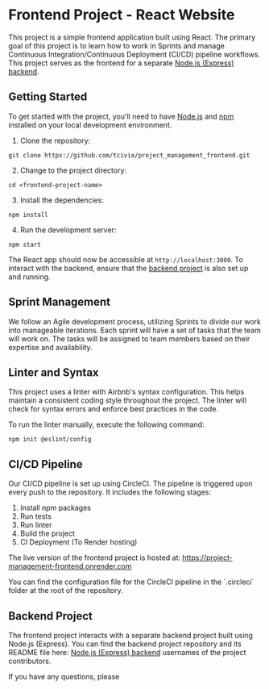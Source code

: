 # Frontend Project - React Website

This project is a simple frontend application built using React. The primary goal of this project is to learn how to work in Sprints and manage Continuous Integration/Continuous Deployment (CI/CD) pipeline workflows. This project serves as the frontend for a separate [Node.js (Express) backend](https://github.com/tcivie/project_management_backend).

## Getting Started

To get started with the project, you'll need to have [Node.js](https://nodejs.org/en/) and [npm](https://www.npmjs.com/get-npm) installed on your local development environment.

1. Clone the repository:
```
git clone https://github.com/tcivie/project_management_frontend.git
```

2. Change to the project directory:
```
cd <frontend-project-name>
```

3. Install the dependencies:
```
npm install
```

4. Run the development server:
```
npm start
```

The React app should now be accessible at `http://localhost:3000`. To interact with the backend, ensure that the [backend project](https://github.com/tcivie/project_management_backend) is also set up and running.

## Sprint Management

We follow an Agile development process, utilizing Sprints to divide our work into manageable iterations. Each sprint will have a set of tasks that the team will work on. The tasks will be assigned to team members based on their expertise and availability.

## Linter and Syntax

This project uses a linter with Airbnb's syntax configuration. This helps maintain a consistent coding style throughout the project. The linter will check for syntax errors and enforce best practices in the code.

To run the linter manually, execute the following command:

```
npm init @eslint/config
```

## CI/CD Pipeline

Our CI/CD pipeline is set up using CircleCI. The pipeline is triggered upon every push to the repository. It includes the following stages:

1. Install npm packages
2. Run tests
3. Run linter
4. Build the project
5. CI Deployment (To Render hosting)

The live version of the frontend project is hosted at: https://project-management-frontend.onrender.com

You can find the configuration file for the CircleCI pipeline in the \`.circleci\` folder at the root of the repository.

## Backend Project

The frontend project interacts with a separate backend project built using Node.js (Express). You can find the backend project repository and its README file here: [Node.js (Express) backend](https://github.com/tcivie/project_management_backend)
usernames of the project contributors.

If you have any questions, please
